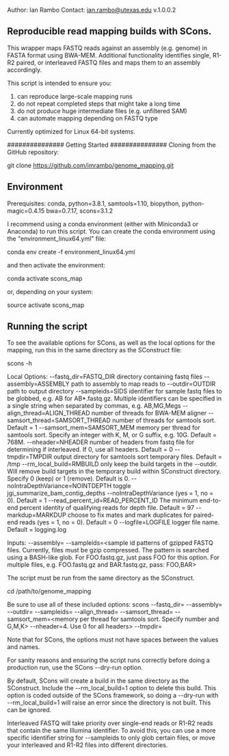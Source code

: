 Author: Ian Rambo
Contact: ian.rambo@utexas.edu
v.1.0.0.2

## Reproducible read mapping builds with SCons.

This wrapper maps FASTQ reads against an assembly (e.g. genome) in FASTA format using BWA-MEM.
Additional functionality identifies single, R1-R2 paired, or interleaved FASTQ files and maps them to an assembly accordingly.

This script is intended to ensure you:
1) can reproduce large-scale mapping runs
2) do not repeat completed steps that might take a long time
3) do not produce huge intermediate files (e.g. unfiltered SAM)
4) can automate mapping depending on FASTQ type

Currently optimized for Linux 64-bit systems.

###############
Getting Started
###############
Cloning from the GitHub repository:


git clone https://github.com/imrambo/genome_mapping.git

## Environment
Prerequisites: conda, python=3.8.1, samtools=1.10, biopython, python-magic=0.4.15
bwa=0.7.17, scons=3.1.2

I recommend using a conda environment (either with Miniconda3 or Anaconda) to run this script. You can create the
conda environment using the "environment_linux64.yml" file:

conda env create -f environment_linux64.yml

and then activate the environment:

conda activate scons_map

or, depending on your system:

source activate scons_map


## Running the script

To see the available options for SCons, as well as the local options for the mapping, run this in the
same directory as the SConstruct file:

scons -h

Local Options:
  --fastq_dir=FASTQ_DIR       directory containing fastq files
  --assembly=ASSEMBLY         path to assembly to map reads to
  --outdir=OUTDIR             path to output directory
  --sampleids=SIDS            identifier for sample fastq files to be globbed,
                                e.g. AB for AB*.fastq.gz. Multiple identifiers
                                can be specified in a single string when
                                separated by commas, e.g. AB,MG,Megs
  --align_thread=ALIGN_THREAD
                              number of threads for BWA-MEM aligner
  --samsort_thread=SAMSORT_THREAD
                              number of threads for samtools sort. Default = 1
  --samsort_mem=SAMSORT_MEM   memory per thread for samtools sort. Specify an
                                integer with K, M, or G suffix, e.g. 10G. Default
                                = 768M.
  --nheader=NHEADER           number of headers from fastq file for
                                determining if interleaved. If 0, use all
                                headers. Default = 0
  --tmpdir=TMPDIR             output directory for samtools sort temporary
                                files. Default = /tmp
  --rm_local_build=RMBUILD    only keep the build targets in the --outdir.
                                Will remove build targets in the temporary
                                build within SConstruct directory. Specify 0
                                (keep) or 1 (remove). Default is 0.
  --noIntraDepthVariance=NOINTDEPTH
                              toggle jgi_summarize_bam_contig_depths
                                --noIntraDepthVariance (yes = 1, no = 0).
                                Default = 1
  --read_percent_id=READ_PERCENT_ID
                              The minimum end-to-end percent identity of
                                qualifying reads for depth file. Default = 97
  --markdup=MARKDUP           choose to fix mates and mark duplicates for
                                paired-end reads (yes = 1, no = 0). Default =
                                0
  --logfile=LOGFILE           logger file name. Default = logging.log


Inputs:
--assembly=<a nucleotide FASTA to map reads to>
--sampleids=<sample id patterns of gzipped FASTQ files. Currently,
    files must be gzip compressed. The pattern is searched using a BASH-like glob.
    For FOO.fastq.gz, just pass FOO for this option.
    For multiple files, e.g. FOO.fastq.gz and BAR.fastq.gz, pass:
    FOO,BAR>

The script must be run from the same directory as the SConstruct.

cd /path/to/genome_mapping

Be sure to use all of these included options:
scons --fastq_dir=<path to directory containing fastq files> --assembly=<path to assembly you are mapping to> --outdir=<output directory> --sampleids=<sample id patterns of FASTQ files> --align_thread=<threads for BWA-mem> --samsort_thread=<theads for samtools sort> --samsort_mem=<memory per thread for samtools sort. Specify number and G,M,K> --nheader=<number of FASTQ headers to use for interleave check. Must be >4. Use 0 for all headers> --tmpdir=<directory for temporary files>

Note that for SCons, the options must not have spaces between the values and names.

For sanity reasons and ensuring the script runs correctly before doing a production run,
use the SCons --dry-run option.

By default, SCons will create a build in the same directory as the SConstruct.
Include the --rm_local_build=1 option to delete this build.
This option is coded outside of the SCons framework, so doing a --dry-run
with --rm_local_build=1 will raise an error since the directory is not built.
This can be ignored.

Interleaved FASTQ will take priority over single-end reads or R1-R2 reads that contain the same
Illumina identifier. To avoid this, you can use a more specific identifier string
for --sampleids to only glob certain files, or move your interleaved and R1-R2
files into different directories.
